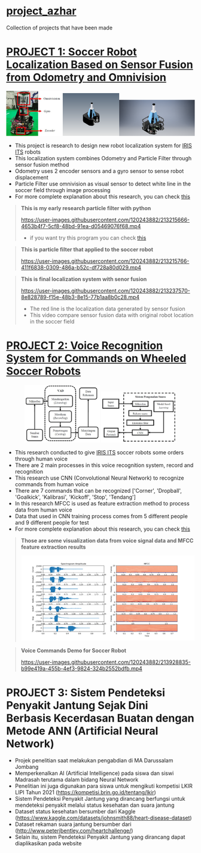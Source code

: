 # [project_azhar](https://github.com/muhammadazhar15/project_azhar)
Collection of projects that have been made

# [PROJECT 1: Soccer Robot Localization Based on Sensor Fusion from Odometry and Omnivision](Project1-robot_localization)

  <img src="Project1-robot_localization/Image/Robot_design/robot.JPG" width="30%" height="30%"><img src="Project1-robot_localization/Image/Robot_design/Robot%20design.png" width="30%" height="30%"><img src="Project1-robot_localization/Image/Robot_design/Framework%20robot.png" width="40%" height="40%">
  
* This project is research to design new robot localization system for [IRIS ITS](https://iris.its.ac.id/) robots
* This localization system combines Odometry and Particle Filter through sensor fusion method
* Odometry uses 2 encoder sensors and a gyro sensor to sense robot displacement
* Particle Filter use omnivision as visual sensor to detect white line in the soccer field through image processing
* For more complete explanation about this research, you can check [this](Project1-robot_localization/Paper)

> **This is my early research particle filter with python**
> 
> https://user-images.githubusercontent.com/120243882/213215666-4653b4f7-5cf8-48bd-91ea-d05469076f68.mp4
> * if you want try this program you can check [this](Project1-robot_localization/Prototype_particle_filter)

> **This is particle filter that applied to the soccer robot**
> 
> https://user-images.githubusercontent.com/120243882/213215766-411f6838-0309-486a-b52c-df728a80d029.mp4

> **This is final localization system with senor fusion**
> 
> https://user-images.githubusercontent.com/120243882/213237570-8e828789-f15e-48b3-8e15-77b1aa8b0c28.mp4
> * The red line is the localization data generated by sensor fusion
> * This video compare sensor fusion data with original robot location in the soccer field

# [PROJECT 2: Voice Recognition System for Commands on Wheeled Soccer Robots](Project2-voice_command)

<div align="center" margin-right= "100px">
  <img src="Project2-voice_command/Image/voice%20activity%20detector.JPG" width="40%" height="40%">
  <img src="Project2-voice_command/Image/CNN%20system.JPG" width="40%" height="40%">  
</div>

* This research conducted to give [IRIS ITS](https://iris.its.ac.id/) soccer robots some orders through human voice
* There are 2 main processes in this voice recognition system, record and recognition
* This research use CNN (Convolutional Neural Network) to recognize commands from human voice
* There are 7 commands that can be recognized ['Corner', 'Dropball', 'Goalkick', 'Kalibrasi', 'Kickoff', 'Stop', 'Tendang']
* In this research MFCC is used as feature extraction method to process data from human voice
* Data that used in CNN training process comes from 5 different people and 9 different people for test
* For more complete explanation about this research, you can check [this](Project2-voice_command/Paper)

> **Those are some visualization data from voice signal data and MFCC feature extraction results**
> 
> <img src="Project2-voice_command/Image/Data_train/azhar.png" width="120%" height="120%">

> **Voice Commands Demo for Soccer Robot**
> 
> https://user-images.githubusercontent.com/120243882/213928835-b99e419a-455b-4ef3-9824-324b2552bdfb.mp4

# PROJECT 3: Sistem Pendeteksi Penyakit Jantung Sejak Dini Berbasis Kecerdasan Buatan dengan Metode ANN (Artificial Neural Network)
* Projek penelitian saat melakukan pengabdian di MA Darussalam Jombang
* Memperkenalkan AI (Artificial Intelligence) pada siswa dan siswi Madrasah terutama dalam bidang Neural Network
* Penelitian ini juga digunakan para siswa untuk mengikuti kompetisi LKIR LIPI Tahun 2021 (https://kompetisi.brin.go.id/tentang/lkir)
* Sistem Pendeteksi Penyakit Jantung yang dirancang berfungsi untuk mendeteksi penyakit melalui status kesehatan dan suara jantung
* Dataset status kesehatan bersumber dari Kaggle (https://www.kaggle.com/datasets/johnsmith88/heart-disease-dataset)
* Dataset rekaman suara jantung bersumber dari (http://www.peterjbentley.com/heartchallenge/)
* Selain itu, sistem Pendeteksi Penyakit Jantung yang dirancang dapat diaplikasikan pada website
